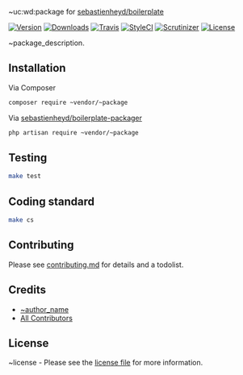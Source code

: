 ~uc:wd:package for [sebastienheyd/boilerplate](https://github.com/sebastienheyd/boilerplate)

[![Version](https://img.shields.io/packagist/v/~vendor/~package.svg?style=flat-square)](https://packagist.org/packages/~vendor/~package)
[![Downloads](https://img.shields.io/packagist/dt/~vendor/~package.svg?style=flat-square)](https://packagist.org/packages/~vendor/~package)
[![Travis](https://img.shields.io/travis/~vendor/~package/master.svg?style=flat-square)](https://travis-ci.org/~vendor/~package)
[![StyleCI](https://styleci.io/repos/12345678/shield)](https://styleci.io/repos/12345678)
[![Scrutinizer](https://scrutinizer-ci.com/g/~vendor/~package/badges/quality-score.png?b=master&style=flat-square)](https://scrutinizer-ci.com/g/~vendor/~package/?branch=master)
[![License](https://img.shields.io/github/license/~vendor/~package.svg)](license.md)

~package_description.

## Installation

Via Composer

```bash
composer require ~vendor/~package
```

Via [sebastienheyd/boilerplate-packager](https://github.com/sebastienheyd/boilerplate-packager)

```bash
php artisan require ~vendor/~package
```

## Testing

```bash
make test
```

## Coding standard

```bash
make cs
```

## Contributing

Please see [contributing.md](contributing.md) for details and a todolist.

## Credits

- [~author_name](https://github.com/~vendor)
- [All Contributors](https://github.com/~vendor/~package/contributors)

## License

~license - Please see the [license file](license.md) for more information.
